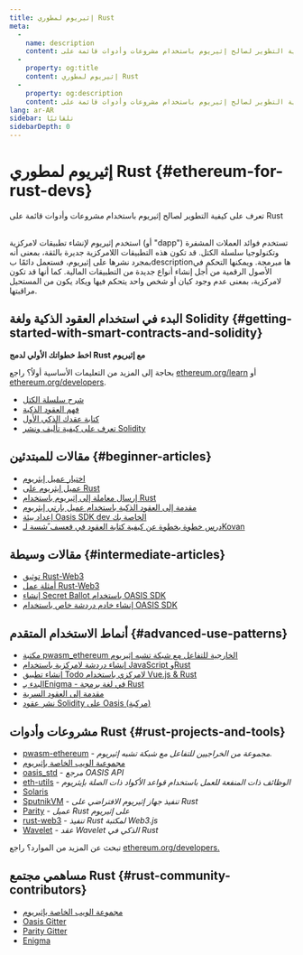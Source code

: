 ```yaml
---
title: إثيريوم لمطوري Rust
meta:
  - 
    name: description
    content: تعرف على كيفية التطوير لصالح إثيريوم باستخدام مشروعات وأدوات قائمة على rust
  - 
    property: og:title
    content: إثيريوم لمطوري Rust
  - 
    property: og:description
    content: تعرف على كيفية التطوير لصالح إثيريوم باستخدام مشروعات وأدوات قائمة على Rust
lang: ar-AR
sidebar: تلقائيًا
sidebarDepth: 0
---
```


# إثيريوم لمطوري Rust {#ethereum-for-rust-devs}

<div class="featured">تعرف على كيفية التطوير لصالح إثيريوم باستخدام مشروعات وأدوات قائمة على Rust</div><br>

استخدم إثيريوم لإنشاء تطبيقات لامركزية (أو "dapp") تستخدم فوائد العملات المشفرة وتكنولوجيا سلسلة الكتل. قد تكون هذه التطبيقات اللامركزية جديرة بالثقة، بمعنى أنه بمجرد نشرها على إثيريوم، فستعمل دائمًا بdescriptionها مبرمجة. ويمكنها التحكم في الأصول الرقمية من أجل إنشاء أنواع جديدة من التطبيقات المالية. كما أنها قد تكون لامركزية، بمعنى عدم وجود كيان أو شخص واحد يتحكم فيها ويكاد يكون من المستحيل مراقبتها.

## البدء في استخدام العقود الذكية ولغة Solidity {#getting-started-with-smart-contracts-and-solidity}

**اخط خطواتك الأولي لدمج Rust مع إثيريوم**

بحاجة إلى المزيد من التعليمات الأساسية أولاُ؟ راجع [ethereum.org/learn](/ar/learn/) أو [ethereum.org/developers](/ar/developers/).

- [شرح سلسلة الكتل](https://kauri.io/article/d55684513211466da7f8cc03987607d5/blockchain-explained)
- [فهم العقود الذكية](https://kauri.io/article/e4f66c6079e74a4a9b532148d3158188/ethereum-101-part-5-the-smart-contract)
- [كتابة عقدك الذكي الأول](https://kauri.io/article/124b7db1d0cf4f47b414f8b13c9d66e2/remix-ide-your-first-smart-contract)
- [تعرف على كيفية تأليف ونشر Solidity](https://kauri.io/article/973c5f54c4434bb1b0160cff8c695369/understanding-smart-contract-compilation-and-deployment)

## مقالات للمبتدئين {#beginner-articles}

- [اختيار عميل إيثريوم](https://www.trufflesuite.com/docs/truffle/reference/choosing-an-ethereum-client)
- [عميل إيثريوم على Rust](https://wiki.parity.io/Setup)
- [إرسال معاملة إلى إثيريوم باستخدام Rust](https://kauri.io/article/97c85229c66445759bb0ce642224d364/sending-ethereum-transactions-with-rust)
- [مقدمة إلى العقود الذكية باستخدام عميل بارتي إيثريوم](https://wiki.parity.io/Smart-Contracts)
- [إعداد بيئة Oasis SDK dev الخاصة بك](https://docs.oasis.dev/quickstart.html#set-up-the-oasis-sdk)
- [درس خطوة بخطوة عن كيفية كتابة العقود في قعسف ًشسة لـKovan](https://github.com/paritytech/pwasm-tutorial)

## مقالات وسيطة {#intermediate-articles}

- [توثيق Rust-Web3](https://tomusdrw.github.io/rust-web3/web3/index.html)
- [أمثلة عمل Rust-Web3](https://github.com/tomusdrw/rust-web3/blob/master/examples)
- [إنشاء Secret Ballot باستخدام OASIS SDK](https://docs.oasis.dev/tutorials/ballot.html#prerequisites)
- [إنشاء خادم دردشة خاص باستخدام OASIS SDK](https://docs.oasis.dev/tutorials/messaging.html#prerequisites)

## أنماط الاستخدام المتقدم {#advanced-use-patterns}

- [مكتبة pwasm_ethereum الخارجية للتفاعل مع شبكة تشبه إثيريوم](https://paritytech.github.io/pwasm-ethereum/pwasm_ethereum/)
- [إنشاء دردشة لامركزية باستخدام JavaScript وRust](https://medium.com/perlin-network/build-a-decentralized-chat-using-javascript-rust-webassembly-c775f8484b52)
- [إنشاء تطبيق Todo لامركزي باستخدام Vue.js & Rust ](https://medium.com/@jjmace01/build-a-decentralized-todo-app-using-vue-js-rust-webassembly-5381a1895beb)
- [البدء بـEnigma - في لغة برمجة Rust](https://blog.enigma.co/getting-started-with-discovery-the-rust-programming-language-4d1e0b06de15)
- [مقدمة إلى العقود السرية](https://blog.enigma.co/getting-started-with-enigma-an-intro-to-secret-contracts-cdba4fe501c2)
- [نشر عقود Solidity على Oasis (مركبة)](https://docs.oasis.dev/tutorials/deploy-solidity.html#deploy-using-truffle)

## مشروعات وأدوات Rust {#rust-projects-and-tools}

- [pwasm-ethereum](https://github.com/paritytech/pwasm-ethereum) - _مجموعة من الخراجيين للتفاعل مع شبكة تشبه إثيريوم._
- [مجموعىة الويب الخاصة بإثيريوم](https://ewasm.readthedocs.io/en/mkdocs/)
- [oasis_std](https://docs.rs/oasis-std/0.2.7/oasis_std/) - _مرجع OASIS API_
- [eth-utils](https://github.com/ethereum/eth-utils/) - _الوظائف ذات المنفعة للعمل باستخدام قواعد الأكواد ذات الصلة بإيثريوم_
- [Solaris](https://github.com/paritytech/sol-rs)
- [SputnikVM](https://github.com/sorpaas/rust-evm) - _تنفيذ جهاز إثيريوم الافتراضي على Rust_
- [Parity](https://github.com/paritytech/parity-ethereum) - _عميل Rust على إثيريوم_
- [rust-web3](https://github.com/tomusdrw/rust-web3) - _تنفيذ Rust لمكتبة Web3.js_
- [Wavelet](https://wavelet.perlin.net/docs/smart-contracts) - _عقد Wavelet الذكي في Rust_

تبحث عن المزيد من الموارد؟ راجع [ethereum.org/developers.](/ar/developers/)

## مساهمي مجتمع Rust {#rust-community-contributors}

- [مجموعة الويب الخاصة بإثيريوم](https://gitter.im/ewasm/Lobby)
- [Oasis Gitter](https://gitter.im/Oasis-official/Lobby)
- [Parity Gitter](https://gitter.im/paritytech/parity)
- [Enigma](https://discord.gg/SJK32GY)
